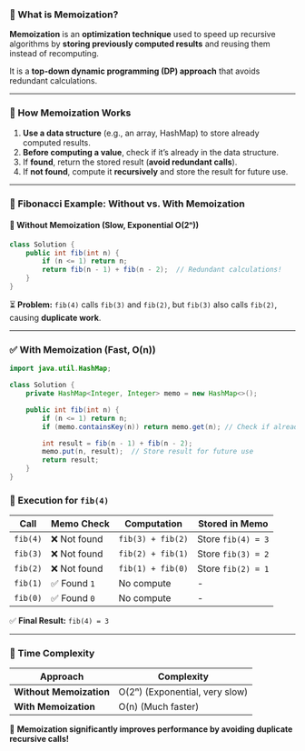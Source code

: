 ### **🔹 What is Memoization?**

**Memoization** is an **optimization technique** used to speed up recursive algorithms by **storing previously computed results** and reusing them instead of recomputing.

It is a **top-down dynamic programming (DP) approach** that avoids redundant calculations.

---

### **🔹 How Memoization Works**

1. **Use a data structure** (e.g., an array, HashMap) to store already computed results.
2. **Before computing a value**, check if it’s already in the data structure.
3. If **found**, return the stored result (**avoid redundant calls**).
4. If **not found**, compute it **recursively** and store the result for future use.

---

### **🔹 Fibonacci Example: Without vs. With Memoization**

#### **🚫 Without Memoization (Slow, Exponential O(2ⁿ))**

```java
class Solution {
    public int fib(int n) {
        if (n <= 1) return n;
        return fib(n - 1) + fib(n - 2);  // Redundant calculations!
    }
}
```

⏳ **Problem:** `fib(4)` calls `fib(3)` and `fib(2)`, but `fib(3)` also calls `fib(2)`, causing **duplicate work**.

---

### **✅ With Memoization (Fast, O(n))**

```java
import java.util.HashMap;

class Solution {
    private HashMap<Integer, Integer> memo = new HashMap<>();

    public int fib(int n) {
        if (n <= 1) return n;
        if (memo.containsKey(n)) return memo.get(n); // Check if already computed

        int result = fib(n - 1) + fib(n - 2);
        memo.put(n, result);  // Store result for future use
        return result;
    }
}
```

### **🔹 Execution for `fib(4)`**

| Call     | Memo Check   | Computation       | Stored in Memo     |
| -------- | ------------ | ----------------- | ------------------ |
| `fib(4)` | ❌ Not found | `fib(3) + fib(2)` | Store `fib(4) = 3` |
| `fib(3)` | ❌ Not found | `fib(2) + fib(1)` | Store `fib(3) = 2` |
| `fib(2)` | ❌ Not found | `fib(1) + fib(0)` | Store `fib(2) = 1` |
| `fib(1)` | ✅ Found `1` | No compute        | -                  |
| `fib(0)` | ✅ Found `0` | No compute        | -                  |

✅ **Final Result:** `fib(4) = 3`

---

### **🔹 Time Complexity**

| Approach                | Complexity                     |
| ----------------------- | ------------------------------ |
| **Without Memoization** | O(2ⁿ) (Exponential, very slow) |
| **With Memoization**    | O(n) (Much faster)             |

🚀 **Memoization significantly improves performance by avoiding duplicate recursive calls!**
